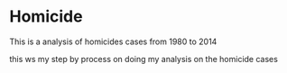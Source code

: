 # Homicide
This is a analysis of homicides cases from 1980 to 2014

this ws my step by process on doing my analysis on the homicide cases

